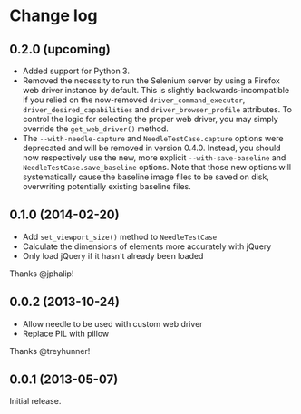 Change log
==========

0.2.0 (upcoming)
----------------

 - Added support for Python 3.
 - Removed the necessity to run the Selenium server by using a Firefox web
   driver instance by default. This is slightly backwards-incompatible if you
   relied on the now-removed `driver_command_executor`,
   `driver_desired_capabilities` and `driver_browser_profile` attributes.
   To control the logic for selecting the proper web driver, you may simply
   override the `get_web_driver()` method.
 - The `--with-needle-capture` and `NeedleTestCase.capture` options were
   deprecated and will be removed in version 0.4.0. Instead, you should now
   respectively use the new, more explicit `--with-save-baseline` and
   `NeedleTestCase.save_baseline` options. Note that those new options will
   systematically cause the baseline image files to be saved on disk,
   overwriting potentially existing baseline files.

0.1.0 (2014-02-20)
------------------

 - Add `set_viewport_size()` method to `NeedleTestCase`
 - Calculate the dimensions of elements more accurately with jQuery
 - Only load jQuery if it hasn't already been loaded

Thanks @jphalip!

0.0.2 (2013-10-24)
------------------

 - Allow needle to be used with custom web driver
 - Replace PIL with pillow

Thanks @treyhunner!

0.0.1 (2013-05-07)
------------------

Initial release.

